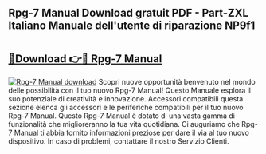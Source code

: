 ## Rpg-7 Manual Download gratuit PDF - Part-ZXL Italiano Manuale dell'utente di riparazione NP9f1

# <h2><a href="http://dfbuwds.blite.top/?on=Rpg-7+Manual">🔗Download 👉🔴 Rpg-7 Manual</a></h2>

[![Rpg-7 Manual download](https://i.imgur.com/lujVjoI.png)](http://dfbuwds.blite.top/?on=Rpg-7+Manual)
Scopri nuove opportunità benvenuto nel mondo delle possibilità con il tuo nuovo Rpg-7 Manual! Questo Manuale esplora il suo potenziale di creatività e innovazione. Accessori compatibili questa sezione elenca gli accessori e le periferiche compatibili per il tuo nuovo Rpg-7 Manual. Questo Rpg-7 Manual è dotato di una vasta gamma di funzionalità che miglioreranno la tua vita quotidiana. Ci auguriamo che Rpg-7 Manual ti abbia fornito informazioni preziose per dare il via al tuo nuovo dispositivo. In caso di problemi, contattare il nostro Servizio Clienti.
